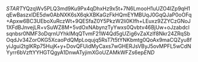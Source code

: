 $START$YQzqWv5PLQ3md9Ku9Px4qDhxHz9x5t+7N6LmooH1uUZO4IZp9qH1qEwBaszxIDE5dw0AbNXK6sX6qkXBKaGzFkHQmEYMBUqJ0GqQJaP0oOFq+Apxw6BC3UEboXuRczWt+9QESfaZ0Y5PkzW2li0KIfh+LEuxz9ZZYCzGNoJ1XFdBJnvejLR+vSuWZ8M+5vdOxNAbynzTyYwxs0Qvbtv46BjUw+oJzabdcIsqnbsr0NMF3oDqrnUYhklMqQTvmF21W4Qd5gUZig6vZaXzIf8Nkr24ZRqSbOqdJv34ZorOKG5XcaoPdQMpLoqujq5RsT7t5tYNKbmtg0QoAx9maCQZyu8fyiJgui2tglKRp75HujK+y+DovQFUidMyCaxs7wGHERJsVByJ5ovMPFL5wCdNYyrr6bVzftYYHGTQgyA1DnwATyjimXGoUZAMkWFZs6ep$END$